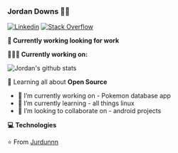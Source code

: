 ### Jordan Downs 👨‍💻

[![Linkedin](https://img.shields.io/badge/-LinkedIn-222222?style=flat-square&logo=Linkedin&logoColor=white&link=https://www.linkedin.com/in/jordan-downs-5a546a104/)](https://www.linkedin.com/in/jordan-downs-5a546a104/)
[![Stack Overflow](https://img.shields.io/badge/-Stack%20Overflow-222222?style=flat-square&logo=stack-overflow&logoColor=white&link=)]()

**💼 Currently working looking for work**

**👨🏻‍💻 Currently working on:** 

![Jordan's github stats](https://github-readme-stats.vercel.app/api?username=jurdunnn&show_icons=true&line_height=30)

🌱 Learning all about **Open Source**

- 🔭 I’m currently working on - Pokemon database app
- 🌱 I’m currently learning - all things linux
- 👯 I’m looking to collaborate on - android projects

**💻 Technologies**

⭐️ From [Jurdunnn](https://github.com/jurdunnn)
